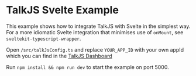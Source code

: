 # TalkJS Svelte Example

This example shows how to integrate TalkJS with Svelte in the simplest way. For a more idiomatic Svelte integration that minimises use of `onMount`, see `sveltekit-typescript-wrapper`.

Open `/src/talkJsConfig.ts` and replace `YOUR_APP_ID` with your own appId which you can find in the [TalkJS Dashboard](https://talkjs.com/dashboard)

Run `npm install && npm run dev` to start the example on port 5000.